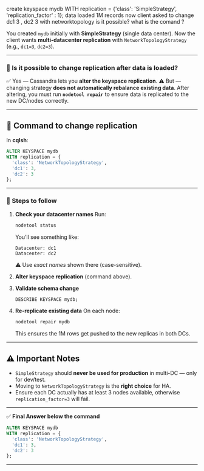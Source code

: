 create keyspace mydb WITH replication = {'class': 'SimpleStrategy', 'replication_factor' : 1}; data loaded 1M records now client asked to change dc1 3 , 
dc2 3 with networktopology is it possible? what is the comand ?

You created `mydb` initially with **SimpleStrategy** (single data center).
Now the client wants **multi-datacenter replication** with `NetworkTopologyStrategy` (e.g., `dc1=3`, `dc2=3`).

---

### 🔎 Is it possible to change replication after data is loaded?

✅ Yes — Cassandra lets you **alter the keyspace replication**.
⚠️ But — changing strategy **does not automatically rebalance existing data**. After altering, you must run **`nodetool repair`** to ensure data is replicated to the new DC/nodes correctly.

---

## 🔧 Command to change replication

In **cqlsh**:

```sql
ALTER KEYSPACE mydb 
WITH replication = {
  'class': 'NetworkTopologyStrategy',
  'dc1': 3,
  'dc2': 3
};
```

---

### 🔁 Steps to follow

1. **Check your datacenter names**
   Run:

   ```bash
   nodetool status
   ```

   You’ll see something like:

   ```
   Datacenter: dc1
   Datacenter: dc2
   ```

   ⚠️ Use *exact names* shown there (case-sensitive).

2. **Alter keyspace replication** (command above).

3. **Validate schema change**

   ```sql
   DESCRIBE KEYSPACE mydb;
   ```

4. **Re-replicate existing data**
   On each node:

   ```bash
   nodetool repair mydb
   ```

   This ensures the 1M rows get pushed to the new replicas in both DCs.

---

## ⚠️ Important Notes

* `SimpleStrategy` should **never be used for production** in multi-DC — only for dev/test.
* Moving to `NetworkTopologyStrategy` is the **right choice** for HA.
* Ensure each DC actually has at least 3 nodes available, otherwise `replication_factor=3` will fail.

---

✅ **Final Answer below the command**

```sql
ALTER KEYSPACE mydb 
WITH replication = {
  'class': 'NetworkTopologyStrategy',
  'dc1': 3,
  'dc2': 3
};
```

---


